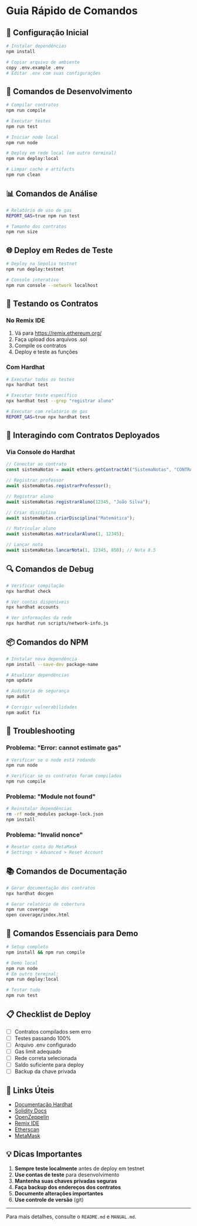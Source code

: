 # Guia Rápido de Comandos

## 🚀 Configuração Inicial

```bash
# Instalar dependências
npm install

# Copiar arquivo de ambiente
copy .env.example .env
# Editar .env com suas configurações
```

## 🔧 Comandos de Desenvolvimento

```bash
# Compilar contratos
npm run compile

# Executar testes
npm run test

# Iniciar node local
npm run node

# Deploy em rede local (em outro terminal)
npm run deploy:local

# Limpar cache e artifacts
npm run clean
```

## 📊 Comandos de Análise

```bash
# Relatório de uso de gas
REPORT_GAS=true npm run test

# Tamanho dos contratos
npm run size
```

## 🌐 Deploy em Redes de Teste

```bash
# Deploy na Sepolia testnet
npm run deploy:testnet

# Console interativo
npm run console --network localhost
```

## 🧪 Testando os Contratos

### No Remix IDE
1. Vá para https://remix.ethereum.org/
2. Faça upload dos arquivos .sol
3. Compile os contratos
4. Deploy e teste as funções

### Com Hardhat
```bash
# Executar todos os testes
npx hardhat test

# Executar teste específico
npx hardhat test --grep "registrar aluno"

# Executar com relatório de gas
REPORT_GAS=true npx hardhat test
```

## 📝 Interagindo com Contratos Deployados

### Via Console do Hardhat
```javascript
// Conectar ao contrato
const sistemaNotas = await ethers.getContractAt("SistemaNotas", "CONTRACT_ADDRESS");

// Registrar professor
await sistemaNotas.registrarProfessor();

// Registrar aluno
await sistemaNotas.registrarAluno(12345, "João Silva");

// Criar disciplina
await sistemaNotas.criarDisciplina("Matemática");

// Matricular aluno
await sistemaNotas.matricularAluno(1, 12345);

// Lançar nota
await sistemaNotas.lancarNota(1, 12345, 850); // Nota 8.5
```

## 🔍 Comandos de Debug

```bash
# Verificar compilação
npx hardhat check

# Ver contas disponíveis
npx hardhat accounts

# Ver informações da rede
npx hardhat run scripts/network-info.js
```

## 📦 Comandos do NPM

```bash
# Instalar nova dependência
npm install --save-dev package-name

# Atualizar dependências
npm update

# Auditoria de segurança
npm audit

# Corrigir vulnerabilidades
npm audit fix
```

## 🚨 Troubleshooting

### Problema: "Error: cannot estimate gas"
```bash
# Verificar se o node está rodando
npm run node

# Verificar se os contratos foram compilados
npm run compile
```

### Problema: "Module not found"
```bash
# Reinstalar dependências
rm -rf node_modules package-lock.json
npm install
```

### Problema: "Invalid nonce"
```bash
# Resetar conta do MetaMask
# Settings > Advanced > Reset Account
```

## 📚 Comandos de Documentação

```bash
# Gerar documentação dos contratos
npx hardhat docgen

# Gerar relatório de cobertura
npm run coverage
open coverage/index.html
```

## 🎯 Comandos Essenciais para Demo

```bash
# Setup completo
npm install && npm run compile

# Demo local
npm run node
# Em outro terminal:
npm run deploy:local

# Testar tudo
npm run test
```

## 📋 Checklist de Deploy

- [ ] Contratos compilados sem erro
- [ ] Testes passando 100%
- [ ] Arquivo .env configurado
- [ ] Gas limit adequado
- [ ] Rede correta selecionada
- [ ] Saldo suficiente para deploy
- [ ] Backup da chave privada

## 🔗 Links Úteis

- [Documentação Hardhat](https://hardhat.org/docs)
- [Solidity Docs](https://docs.soliditylang.org/)
- [OpenZeppelin](https://docs.openzeppelin.com/)
- [Remix IDE](https://remix.ethereum.org/)
- [Etherscan](https://etherscan.io/)
- [MetaMask](https://metamask.io/)

## 💡 Dicas Importantes

1. **Sempre teste localmente** antes de deploy em testnet
2. **Use contas de teste** para desenvolvimento
3. **Mantenha suas chaves privadas seguras**
4. **Faça backup dos endereços dos contratos**
5. **Documente alterações importantes**
6. **Use controle de versão** (git)

---

Para mais detalhes, consulte o `README.md` e `MANUAL.md`.
